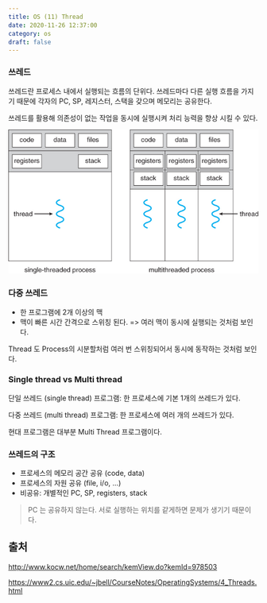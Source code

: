 ```yaml
---
title: OS (11) Thread
date: 2020-11-26 12:37:00
category: os
draft: false
---
```


### 쓰레드

쓰레드란 프로세스 내에서 실행되는 흐름의 단위다. 쓰레드마다 다른 실행 흐름을 가지기 때문에 각자의 PC, SP, 레지스터, 스택을 갖으며 메모리는 공유한다.

쓰레드를 활용해 의존성이 없는 작업을 동시에 실행시켜 처리 능력을 향상 시킬 수 있다.

![](./images/2020-11-26-thread.png)

### 다중 쓰레드

- 한 프로그램에 2개 이상의 맥
- 맥이 빠른 시간 간격으로 스위칭 된다. => 여러 맥이 동시에 실행되는 것처럼 보인다.

Thread 도 Process의 시분할처럼 여러 번 스위칭되어서 동시에 동작하는 것처럼 보인다.

### Single thread vs Multi thread

단일 쓰레드 (single thread) 프로그램: 한 프로세스에 기본 1개의 쓰레드가 있다.

다중 쓰레드 (multi thread) 프로그램: 한 프로세스에 여러 개의 쓰레드가 있다.

현대 프로그램은 대부분 Multi Thread 프로그램이다.

### 쓰레드의 구조

- 프로세스의 메모리 공간 공유 (code, data)
- 프로세스의 자원 공유 (file, i/o, ...)
- 비공유: 개별적인 PC, SP, registers, stack

> PC 는 공유하지 않는다. 서로 실행하는 위치를 같게하면 문제가 생기기 때문이다.

## 출처

http://www.kocw.net/home/search/kemView.do?kemId=978503

https://www2.cs.uic.edu/~jbell/CourseNotes/OperatingSystems/4_Threads.html
